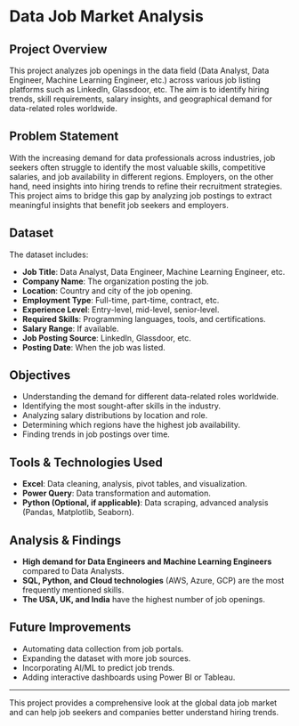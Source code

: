 # Data Job Market Analysis

## Project Overview
This project analyzes job openings in the data field (Data Analyst, Data Engineer, Machine Learning Engineer, etc.) across various job listing platforms such as LinkedIn, Glassdoor, etc. The aim is to identify hiring trends, skill requirements, salary insights, and geographical demand for data-related roles worldwide.

## Problem Statement
With the increasing demand for data professionals across industries, job seekers often struggle to identify the most valuable skills, competitive salaries, and job availability in different regions. Employers, on the other hand, need insights into hiring trends to refine their recruitment strategies. This project aims to bridge this gap by analyzing job postings to extract meaningful insights that benefit job seekers and employers.

## Dataset
The dataset includes:
- **Job Title**: Data Analyst, Data Engineer, Machine Learning Engineer, etc.
- **Company Name**: The organization posting the job.
- **Location**: Country and city of the job opening.
- **Employment Type**: Full-time, part-time, contract, etc.
- **Experience Level**: Entry-level, mid-level, senior-level.
- **Required Skills**: Programming languages, tools, and certifications.
- **Salary Range**: If available.
- **Job Posting Source**: LinkedIn, Glassdoor, etc.
- **Posting Date**: When the job was listed.

## Objectives
- Understanding the demand for different data-related roles worldwide.
- Identifying the most sought-after skills in the industry.
- Analyzing salary distributions by location and role.
- Determining which regions have the highest job availability.
- Finding trends in job postings over time.

## Tools & Technologies Used
- **Excel**: Data cleaning, analysis, pivot tables, and visualization.
- **Power Query**: Data transformation and automation.
- **Python (Optional, if applicable)**: Data scraping, advanced analysis (Pandas, Matplotlib, Seaborn).

## Analysis & Findings
- **High demand for Data Engineers and Machine Learning Engineers** compared to Data Analysts.
- **SQL, Python, and Cloud technologies** (AWS, Azure, GCP) are the most frequently mentioned skills.
- **The USA, UK, and India** have the highest number of job openings.

## Future Improvements
- Automating data collection from job portals.
- Expanding the dataset with more job sources.
- Incorporating AI/ML to predict job trends.
- Adding interactive dashboards using Power BI or Tableau.
---

This project provides a comprehensive look at the global data job market and can help job seekers and companies better understand hiring trends.
